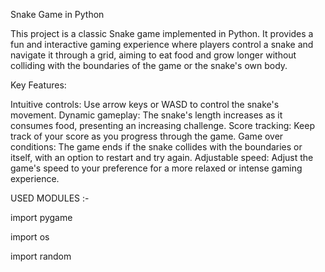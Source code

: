 Snake Game in Python

This project is a classic Snake game implemented in Python. It provides a fun and interactive gaming experience where players control a snake and navigate it through a grid, aiming to eat food and grow longer without colliding with the boundaries of the game or the snake's own body.

Key Features:

Intuitive controls: Use arrow keys or WASD to control the snake's movement.
Dynamic gameplay: The snake's length increases as it consumes food, presenting an increasing challenge.
Score tracking: Keep track of your score as you progress through the game.
Game over conditions: The game ends if the snake collides with the boundaries or itself, with an option to restart and try again.
Adjustable speed: Adjust the game's speed to your preference for a more relaxed or intense gaming experience.

USED MODULES :-

import pygame

import os

import random
